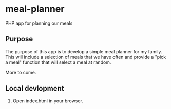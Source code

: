 # meal-planner
PHP app for planning our meals

## Purpose
The purpose of this app is to develop a simple meal planner for my family. This will include a selection of meals that we have often and provide a "pick a meal" function that will select a meal at random.

More to come.

## Local devlopment

1. Open index.html in your browser.